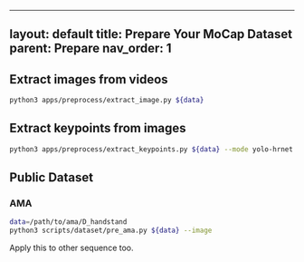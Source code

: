 <!--
 * @Date: 2022-03-07 18:52:52
 * @Author: Qing Shuai
 * @Mail: s_q@zju.edu.cn
 * @LastEditors: Qing Shuai
 * @LastEditTime: 2022-03-24 15:51:01
 * @FilePath: /easymocap-public-doc/custom/prepare_mocap.md
-->
---
layout: default
title: Prepare Your MoCap Dataset
parent: Prepare
nav_order: 1
---


## Extract images from videos

```bash
python3 apps/preprocess/extract_image.py ${data}
```

## Extract keypoints from images

```bash
python3 apps/preprocess/extract_keypoints.py ${data} --mode yolo-hrnet
```

## Public Dataset

### AMA

```bash
data=/path/to/ama/D_handstand
python3 scripts/dataset/pre_ama.py ${data} --image
```

Apply this to other sequence too.